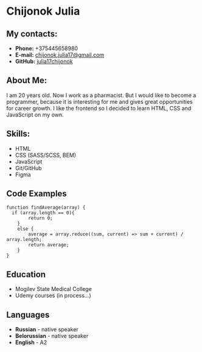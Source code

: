 # Chijonok Julia

## My contacts:
* **Phone:** +375445658980
* **E-mail:** chijonok.julia17@gmail.com
* **GitHub:** [julia17chijonok](https://github.com/julia17chijonok)

## About Me:
I am 20 years old. Now I work as a pharmacist. But I would like to become a programmer, because it is interesting for me and gives great opportunities for career growth. I like the frontend so I decided to learn HTML, CSS and JavaScript on my own.

## Skills:
* HTML
* CSS (SASS/SCSS, BEM) 
* JavaScript
* Git/GitHub
* Figma

## Code Examples
```
function findAverage(array) {
  if (array.length == 0){
        return 0;
    }
    else {
        average = array.reduce((sum, current) => sum + current) / array.length;
        return average;
    }
}
```

## Education
* Mogilev State Medical College
* Udemy courses (in process...)

## Languages
* **Russian** - native speaker
* **Belorussian** - native speaker
* **English** - A2

